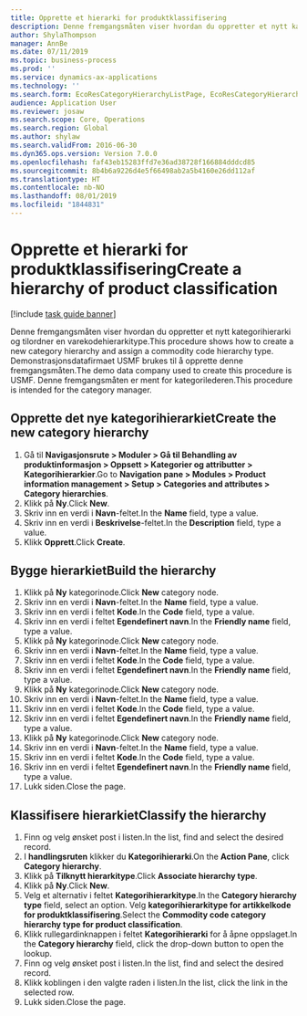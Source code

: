 ```yaml
---
title: Opprette et hierarki for produktklassifisering
description: Denne fremgangsmåten viser hvordan du oppretter et nytt kategorihierarki og tilordner en varekodehierarkitype.
author: ShylaThompson
manager: AnnBe
ms.date: 07/11/2019
ms.topic: business-process
ms.prod: ''
ms.service: dynamics-ax-applications
ms.technology: ''
ms.search.form: EcoResCategoryHierarchyListPage, EcoResCategoryHierarchyCreate, EcoResCategory, EcoResCategoryHierarchyRole
audience: Application User
ms.reviewer: josaw
ms.search.scope: Core, Operations
ms.search.region: Global
ms.author: shylaw
ms.search.validFrom: 2016-06-30
ms.dyn365.ops.version: Version 7.0.0
ms.openlocfilehash: faf43eb15283ffd7e36ad38728f166884dddcd85
ms.sourcegitcommit: 8b4b6a9226d4e5f66498ab2a5b4160e26dd112af
ms.translationtype: HT
ms.contentlocale: nb-NO
ms.lasthandoff: 08/01/2019
ms.locfileid: "1844831"
---
```

# <a name="create-a-hierarchy-of-product-classification"></a><span data-ttu-id="f7af5-103">Opprette et hierarki for produktklassifisering</span><span class="sxs-lookup"><span data-stu-id="f7af5-103">Create a hierarchy of product classification</span></span>

[!include [task guide banner](../../includes/task-guide-banner.md)]

<span data-ttu-id="f7af5-104">Denne fremgangsmåten viser hvordan du oppretter et nytt kategorihierarki og tilordner en varekodehierarkitype.</span><span class="sxs-lookup"><span data-stu-id="f7af5-104">This procedure shows how to create a new category hierarchy and assign a commodity code hierarchy type.</span></span> <span data-ttu-id="f7af5-105">Demonstrasjonsdatafirmaet USMF brukes til å opprette denne fremgangsmåten.</span><span class="sxs-lookup"><span data-stu-id="f7af5-105">The demo data company used to create this procedure is USMF.</span></span> <span data-ttu-id="f7af5-106">Denne fremgangsmåten er ment for kategorilederen.</span><span class="sxs-lookup"><span data-stu-id="f7af5-106">This procedure is intended for the category manager.</span></span>


## <a name="create-the-new-category-hierarchy"></a><span data-ttu-id="f7af5-107">Opprette det nye kategorihierarkiet</span><span class="sxs-lookup"><span data-stu-id="f7af5-107">Create the new category hierarchy</span></span>
1. <span data-ttu-id="f7af5-108">Gå til **Navigasjonsrute > Moduler > Gå til Behandling av produktinformasjon > Oppsett > Kategorier og attributter > Kategorihierarkier**.</span><span class="sxs-lookup"><span data-stu-id="f7af5-108">Go to **Navigation pane > Modules > Product information management > Setup > Categories and attributes > Category hierarchies**.</span></span>
2. <span data-ttu-id="f7af5-109">Klikk på **Ny**.</span><span class="sxs-lookup"><span data-stu-id="f7af5-109">Click **New**.</span></span>
3. <span data-ttu-id="f7af5-110">Skriv inn en verdi i **Navn**-feltet.</span><span class="sxs-lookup"><span data-stu-id="f7af5-110">In the **Name** field, type a value.</span></span>
4. <span data-ttu-id="f7af5-111">Skriv inn en verdi i **Beskrivelse**-feltet.</span><span class="sxs-lookup"><span data-stu-id="f7af5-111">In the **Description** field, type a value.</span></span>
5. <span data-ttu-id="f7af5-112">Klikk **Opprett**.</span><span class="sxs-lookup"><span data-stu-id="f7af5-112">Click **Create**.</span></span>

## <a name="build-the-hierarchy"></a><span data-ttu-id="f7af5-113">Bygge hierarkiet</span><span class="sxs-lookup"><span data-stu-id="f7af5-113">Build the hierarchy</span></span>
1. <span data-ttu-id="f7af5-114">Klikk på **Ny** kategorinode.</span><span class="sxs-lookup"><span data-stu-id="f7af5-114">Click **New** category node.</span></span>
2. <span data-ttu-id="f7af5-115">Skriv inn en verdi i **Navn**-feltet.</span><span class="sxs-lookup"><span data-stu-id="f7af5-115">In the **Name** field, type a value.</span></span>
3. <span data-ttu-id="f7af5-116">Skriv inn en verdi i feltet **Kode**.</span><span class="sxs-lookup"><span data-stu-id="f7af5-116">In the **Code** field, type a value.</span></span>
4. <span data-ttu-id="f7af5-117">Skriv inn en verdi i feltet **Egendefinert navn**.</span><span class="sxs-lookup"><span data-stu-id="f7af5-117">In the **Friendly name** field, type a value.</span></span>
5. <span data-ttu-id="f7af5-118">Klikk på **Ny** kategorinode.</span><span class="sxs-lookup"><span data-stu-id="f7af5-118">Click **New** category node.</span></span>
6. <span data-ttu-id="f7af5-119">Skriv inn en verdi i **Navn**-feltet.</span><span class="sxs-lookup"><span data-stu-id="f7af5-119">In the **Name** field, type a value.</span></span>
7. <span data-ttu-id="f7af5-120">Skriv inn en verdi i feltet **Kode**.</span><span class="sxs-lookup"><span data-stu-id="f7af5-120">In the **Code** field, type a value.</span></span>
8. <span data-ttu-id="f7af5-121">Skriv inn en verdi i feltet **Egendefinert navn**.</span><span class="sxs-lookup"><span data-stu-id="f7af5-121">In the **Friendly name** field, type a value.</span></span>
9. <span data-ttu-id="f7af5-122">Klikk på **Ny** kategorinode.</span><span class="sxs-lookup"><span data-stu-id="f7af5-122">Click **New** category node.</span></span>
10. <span data-ttu-id="f7af5-123">Skriv inn en verdi i **Navn**-feltet.</span><span class="sxs-lookup"><span data-stu-id="f7af5-123">In the **Name** field, type a value.</span></span>
11. <span data-ttu-id="f7af5-124">Skriv inn en verdi i feltet **Kode**.</span><span class="sxs-lookup"><span data-stu-id="f7af5-124">In the **Code** field, type a value.</span></span>
12. <span data-ttu-id="f7af5-125">Skriv inn en verdi i feltet **Egendefinert navn**.</span><span class="sxs-lookup"><span data-stu-id="f7af5-125">In the **Friendly name** field, type a value.</span></span>
13. <span data-ttu-id="f7af5-126">Klikk på **Ny** kategorinode.</span><span class="sxs-lookup"><span data-stu-id="f7af5-126">Click **New** category node.</span></span>
14. <span data-ttu-id="f7af5-127">Skriv inn en verdi i **Navn**-feltet.</span><span class="sxs-lookup"><span data-stu-id="f7af5-127">In the **Name** field, type a value.</span></span>
15. <span data-ttu-id="f7af5-128">Skriv inn en verdi i feltet **Kode**.</span><span class="sxs-lookup"><span data-stu-id="f7af5-128">In the **Code** field, type a value.</span></span>
16. <span data-ttu-id="f7af5-129">Skriv inn en verdi i feltet **Egendefinert navn**.</span><span class="sxs-lookup"><span data-stu-id="f7af5-129">In the **Friendly name** field, type a value.</span></span>
17. <span data-ttu-id="f7af5-130">Lukk siden.</span><span class="sxs-lookup"><span data-stu-id="f7af5-130">Close the page.</span></span>

## <a name="classify-the-hierarchy"></a><span data-ttu-id="f7af5-131">Klassifisere hierarkiet</span><span class="sxs-lookup"><span data-stu-id="f7af5-131">Classify the hierarchy</span></span>
1. <span data-ttu-id="f7af5-132">Finn og velg ønsket post i listen.</span><span class="sxs-lookup"><span data-stu-id="f7af5-132">In the list, find and select the desired record.</span></span>
2. <span data-ttu-id="f7af5-133">I **handlingsruten** klikker du **Kategorihierarki**.</span><span class="sxs-lookup"><span data-stu-id="f7af5-133">On the **Action Pane**, click **Category hierarchy**.</span></span>
3. <span data-ttu-id="f7af5-134">Klikk på **Tilknytt hierarkitype**.</span><span class="sxs-lookup"><span data-stu-id="f7af5-134">Click **Associate hierarchy type**.</span></span>
4. <span data-ttu-id="f7af5-135">Klikk på **Ny**.</span><span class="sxs-lookup"><span data-stu-id="f7af5-135">Click **New**.</span></span>
5. <span data-ttu-id="f7af5-136">Velg et alternativ i feltet **Kategorihierarkitype**.</span><span class="sxs-lookup"><span data-stu-id="f7af5-136">In the **Category hierarchy type** field, select an option.</span></span> <span data-ttu-id="f7af5-137">Velg **kategorihierarkitype for artikkelkode for produktklassifisering**.</span><span class="sxs-lookup"><span data-stu-id="f7af5-137">Select the **Commodity code category hierarchy type for product classification**.</span></span>  
6. <span data-ttu-id="f7af5-138">Klikk rullegardinknappen i feltet **Kategorihierarki** for å åpne oppslaget.</span><span class="sxs-lookup"><span data-stu-id="f7af5-138">In the **Category hierarchy** field, click the drop-down button to open the lookup.</span></span>
7. <span data-ttu-id="f7af5-139">Finn og velg ønsket post i listen.</span><span class="sxs-lookup"><span data-stu-id="f7af5-139">In the list, find and select the desired record.</span></span>
8. <span data-ttu-id="f7af5-140">Klikk koblingen i den valgte raden i listen.</span><span class="sxs-lookup"><span data-stu-id="f7af5-140">In the list, click the link in the selected row.</span></span>
9. <span data-ttu-id="f7af5-141">Lukk siden.</span><span class="sxs-lookup"><span data-stu-id="f7af5-141">Close the page.</span></span>


